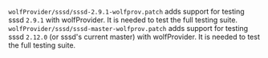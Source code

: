 `wolfProvider/sssd/sssd-2.9.1-wolfprov.patch` adds support for testing sssd `2.9.1`
with wolfProvider. It is needed to test the full testing suite.
`wolfProvider/sssd/sssd-master-wolfprov.patch` adds support for testing sssd `2.12.0`
(or sssd's current master) with wolfProvider. It is needed to test the full testing suite.
